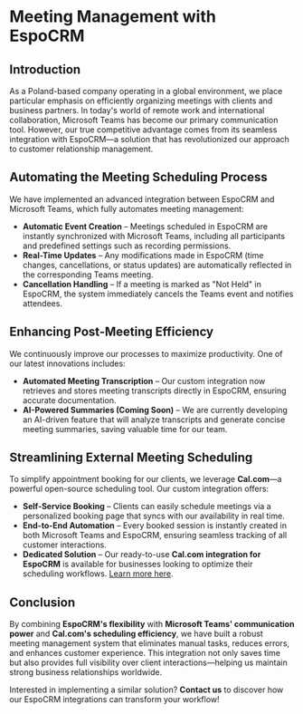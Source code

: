 # Meeting Management with EspoCRM

## Introduction

As a Poland-based company operating in a global environment, we place particular emphasis on efficiently organizing meetings with clients and business partners. In today's world of remote work and international collaboration, Microsoft Teams has become our primary communication tool. However, our true competitive advantage comes from its seamless integration with EspoCRM—a solution that has revolutionized our approach to customer relationship management.

## Automating the Meeting Scheduling Process

We have implemented an advanced integration between EspoCRM and Microsoft Teams, which fully automates meeting management:

- **Automatic Event Creation** – Meetings scheduled in EspoCRM are instantly synchronized with Microsoft Teams, including all participants and predefined settings such as recording permissions.
- **Real-Time Updates** – Any modifications made in EspoCRM (time changes, cancellations, or status updates) are automatically reflected in the corresponding Teams meeting.
- **Cancellation Handling** – If a meeting is marked as "Not Held" in EspoCRM, the system immediately cancels the Teams event and notifies attendees.

## Enhancing Post-Meeting Efficiency

We continuously improve our processes to maximize productivity. One of our latest innovations includes:

- **Automated Meeting Transcription** – Our custom integration now retrieves and stores meeting transcripts directly in EspoCRM, ensuring accurate documentation.
- **AI-Powered Summaries (Coming Soon)** – We are currently developing an AI-driven feature that will analyze transcripts and generate concise meeting summaries, saving valuable time for our team.

## Streamlining External Meeting Scheduling

To simplify appointment booking for our clients, we leverage **Cal.com**—a powerful open-source scheduling tool. Our custom integration offers:

- **Self-Service Booking** – Clients can easily schedule meetings via a personalized booking page that syncs with our availability in real time.
- **End-to-End Automation** – Every booked session is instantly created in both Microsoft Teams and EspoCRM, ensuring seamless tracking of all customer interactions.
- **Dedicated Solution** – Our ready-to-use **Cal.com integration for EspoCRM** is available for businesses looking to optimize their scheduling workflows. [Learn more here](https://devcrm.it/product/cal-com/).

## Conclusion

By combining **EspoCRM's flexibility** with **Microsoft Teams' communication power** and **Cal.com's scheduling efficiency**, we have built a robust meeting management system that eliminates manual tasks, reduces errors, and enhances customer experience. This integration not only saves time but also provides full visibility over client interactions—helping us maintain strong business relationships worldwide.

Interested in implementing a similar solution? **Contact us** to discover how our EspoCRM integrations can transform your workflow!
